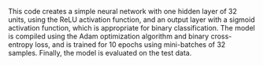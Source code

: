 This code creates a simple neural network with one hidden layer of 32 units, using the ReLU activation function, and an output layer with a sigmoid activation function, which is appropriate for binary classification. The model is compiled using the Adam optimization algorithm and binary cross-entropy loss, and is trained for 10 epochs using mini-batches of 32 samples. Finally, the model is evaluated on the test data.
